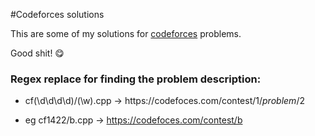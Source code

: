 #Codeforces solutions

This are some of my solutions for [codeforces](https://codefoces.com) problems.

Good shit! 😋

### Regex replace for finding the problem description:
* cf(\d\d\d\d)/(\w)\.cpp -> https://codefoces\.com/contest/$1/problem/$2

* eg cf1422/b.cpp -> https://codefoces.com/contest/b